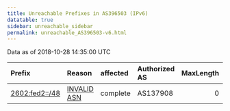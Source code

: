 ```yaml
---
title: Unreachable Prefixes in AS396503 (IPv6)
datatable: true
sidebar: unreachable_sidebar
permalink: unreachable_AS396503-v6.html
---
```


Data as of 2018-10-28 14:35:00 UTC


<div class="datatable-begin"></div>

| Prefix                                                 | Reason                                                                                                 | affected   | Authorized AS   |   MaxLength | Anchor                           |   unreachable /48s |
|:-------------------------------------------------------|:-------------------------------------------------------------------------------------------------------|:-----------|:----------------|------------:|:---------------------------------|-------------------:|
| [2602:fed2::/48](https://stat.ripe.net/2602:fed2::/48) | [INVALID ASN](https://rpki-validator.ripe.net/announcement-preview?asn=AS396503&prefix=2602:fed2::/48) | complete   | AS137908        |           0 | [ARIN](unreachable_ARIN-v6.html) |                  1 |

<div class="datatable-end"></div>